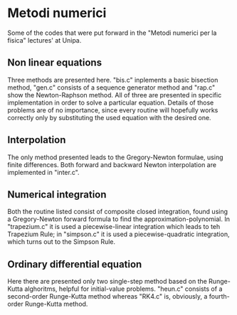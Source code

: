 # Metodi numerici
Some of the codes that were put forward in the "Metodi numerici per la fisica" lectures' at Unipa.

## Non linear equations
Three methods are presented here. "bis.c" inplements a basic bisection method, "gen.c" consists of a sequence generator method and "rap.c" show the Newton-Raphson method. 
All of three are presented in specific implementation in order to solve a particular equation. Details of those problems are of no importance, since every routine will hopefully works correctly only by substituting the used equation with the desired one.

## Interpolation
The only method presented leads to the Gregory-Newton formulae, using finite differences. Both forward and backward Newton interpolation are implemented in "inter.c".

## Numerical integration
Both the routine listed consist of composite closed integration, found using a Gregory-Newton forward formula to find the approximation-polynomial. In "trapezium.c" it is used a piecewise-linear integration which leads to teh Trapezium Rule; in "simpson.c" it is used a piecewise-quadratic integration, which turns out to the Simpson Rule.

## Ordinary differential equation
Here there are presented only two single-step method based on the Runge-Kutta alghoritms, helpful for initial-value problems. "heun.c" consists of a second-order Runge-Kutta method whereas "RK4.c" is, obviously, a fourth-order Runge-Kutta method. 
